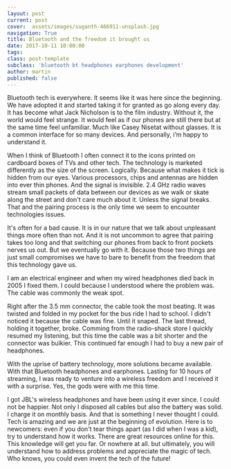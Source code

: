 ```yaml
---
layout: post
current: post
cover:  assets/images/suganth-466911-unsplash.jpg
navigation: True
title: Bluetooth and the freedom it brought us
date: 2017-10-11 10:00:00
tags:
class: post-template
subclass: 'bluetooth bt headphones earphones development'
author: martin
published: false
---
```



Bluetooth tech is everywhere. It seems like it was here since the beginning. We have adopted it and started taking it for granted as go along every day. It has become what Jack Nicholson is to the film industry. Without it, the world would feel strange. It would feel as if our phones are still there but at the same time feel unfamiliar. Much like Casey Nisetat without glasses. It is a common interface for so many devices. And personally, i’m happy to understand it.

When I think of Bluetooth I often connect it to the icons printed on cardboard boxes of TVs and other tech. The technology is marketed differently as the size of the screen. Logically. Because what makes it tick is hidden from our eyes. Various processors, chips and antennas are hidden into ever thin phones. And the signal is invisible. 2.4 GHz radio waves stream small packets of data between our devices as we walk or skate along the street and don't care much about it. Unless the signal breaks. That and the pairing process is the only time we seem to encounter technologies issues.

It's often for a bad cause. It is in our nature that we talk about unpleasant things more often than not. And it is not uncommon to agree that pairing takes too long and that switching our phones from back to front pockets nerves us out.  But we eventually go with it. Because those two things are just small compromises we have to bare to benefit from the freedom that this technology gave us.

I am an electrical engineer and when my wired headphones died back in 2005 I fixed them. I could because I understood where the problem was. The cable was commonly the weak spot.

Right after the 3.5 mm connector, the cable took the most beating. It was twisted and folded in my pocket for the bus ride I had to school. I didn't noticed it because the cable was fine. Until it snaped. The last thread, holding it together, broke. Comming from the radio-shack store I quickly resumed my listening, but this time the cable was a bit shorter and the connector was bulkier. This continued far enough I had to buy a new pair of headphones.

With the uprise of battery technology, more solutions became available. With that Bluetooth headphones and earphones. Lasting for 10 hours of streaming, I was ready to venture into a wireless freedom and I received it with a surprise. Yes, the gods were with me this time.

I got JBL's wireless headphones and have been using it ever since. I could not be happier. Not only I disposed all cables but also the battery was solid. I charge it on monthly basis. And that is something I never thought I could. Tech is amazing and we are just at the beginning of evolution. Here is to newcomers: even if you don't tear things apart (as I did when I was a kid), try to understand how it works. There are great resources online for this. This knowledge will get you far. Or nowhere at all. but ultimately, you will understand how to address problems and appreciate the magic of tech. Who knows, you could even invent the tech of the future!

